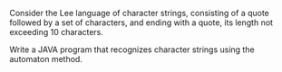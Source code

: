 Consider the Lee language of character strings, consisting of a quote followed by a set of characters, and ending with a quote, its length not exceeding 10 characters.

Write a JAVA program that recognizes character strings using the automaton method.
